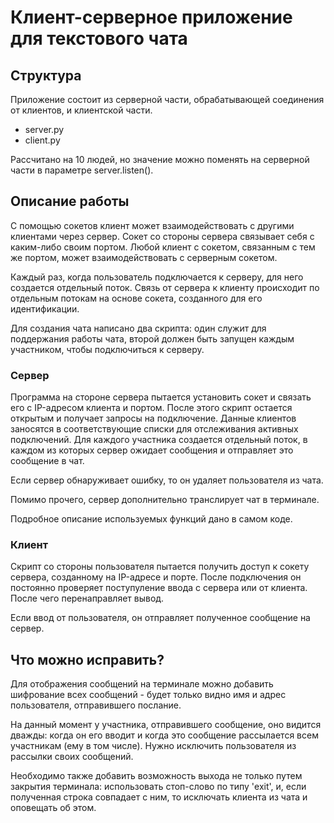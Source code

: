 # Клиент-серверное приложение для текстового чата

## Структура
  Приложение состоит из серверной части, обрабатывающей соединения от клиентов, и клиентской части.
  - server.py
  - client.py
  
  Рассчитано на 10 людей, но значение можно поменять на серверной части в параметре server.listen().

## Описание работы
С помощью сокетов клиент может взаимодействовать с другими клиентами через сервер. Сокет со стороны сервера связывает себя с каким-либо своим портом. Любой клиент с сокетом, связанным с тем же портом, может взаимодействовать с серверным сокетом.

Каждый раз, когда пользователь подключается к серверу, для него создается отдельный поток. Связь от сервера к клиенту происходит по отдельным потокам на основе сокета, созданного для его идентификации.

Для создания чата написано два скрипта: один служит для поддержания работы чата, второй должен быть запущен каждым участником, чтобы подключиться к серверу.

### Сервер
Программа на стороне сервера пытается установить сокет и связать его с IP-адресом клиента и портом. После этого скрипт остается открытым и получает запросы на подключение. Данные клиентов заносятся в соответствующие списки для отслеживания активных подключений. Для каждого участника создается отдельный поток, в каждом из которых сервер ожидает сообщения и отправляет это сообщение в чат.

Если сервер обнаруживает ошибку, то он удаляет пользователя из чата.

Помимо прочего, сервер дополнительно транслирует чат в терминале.

Подробное описание используемых функций дано в самом коде.

### Клиент
Скрипт со стороны пользователя пытается получить доступ к сокету сервера, созданному на IP-адресе и порте. После подключения он постоянно проверяет поступуление ввода с сервера или от клиента. После чего перенаправляет вывод.

Если ввод от пользователя, он отправляет полученное сообщение на сервер.

## Что можно исправить?
Для отображения сообщений на терминале можно добавить шифрование всех сообщений - будет только видно имя и адрес пользователя, отправившего послание.

На данный момент у участника, отправившего сообщение, оно видится дважды: когда он его вводит и когда это сообщение рассылается всем участникам (ему в том числе). Нужно исключить пользователя из рассылки своих сообщений.

Необходимо также добавить возможность выхода не только путем закрытия терминала: использовать стоп-слово по типу 'exit', и, если полученная строка совпадает с ним, то исключать клиента из чата и оповещать об этом.
  
  
